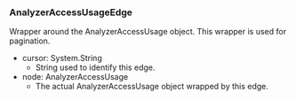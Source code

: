 ### AnalyzerAccessUsageEdge
Wrapper around the AnalyzerAccessUsage object. This wrapper is used for pagination.

- cursor: System.String
  - String used to identify this edge.
- node: AnalyzerAccessUsage
  - The actual AnalyzerAccessUsage object wrapped by this edge.
